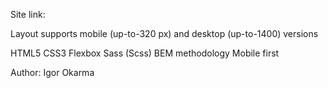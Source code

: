 Site link:

Layout supports mobile (up-to-320 px) and desktop (up-to-1400) versions

HTML5
CSS3
Flexbox
Sass (Scss)
BEM methodology
Mobile first

Author: Igor Okarma
